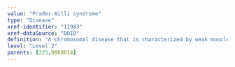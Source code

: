 ```yaml
---
value: "Prader-Willi syndrome"
type: "Disease"
xref-identifier: "11983"
xref-dataSource: "DOID"
definition: "A chromosomal disease that is characterized by weak muscle tone, feeding difficulties, poor growth, and delayed development. Beginning in childhood, affected individuals develop an insatiable appetite, which leads to chronic overeating and obesity.|OMIM mapping confirmed by DO. [SN]."
level: "Level 2"
parents: [225,0080014]
---
```


